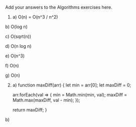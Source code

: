 Add your answers to the Algorithms exercises here.

1. a) O(n) = O(n^3 / n^2)

b) O(log n)

c) O(sqrt(n))

d) O(n log n)

e) O(n^3)

f) O(n)

g) O(n)

2. a) function maxDiff(arr) {
    let min = arr[0];
    let maxDiff = 0;

    arr.forEach(val => {
        min = Math.min(min, val);
        maxDiff = Math.max(maxDiff, val - min);
    });

    return maxDiff;
}

b) 
